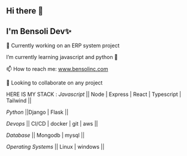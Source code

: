 ## Hi there 👋

## I'm Bensoli Dev✨ 

🔭 Currently working on an ERP system project
 
 I’m currently learning javascript and python 🌱

 📫 How to reach me: www.bensolinc.com
 
👯 Looking to collaborate on any project

HERE IS MY STACK :
*Javascript* || Node | Express | React | Typescript | Tailwind ||

*Python* ||Django | Flask ||

*Devops* || CI/CD | docker | git | aws || 

*Database* || Mongodb | mysql ||

*Operating Systems* || Linux | windows ||
